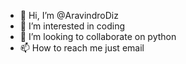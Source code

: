 - 👋 Hi, I’m @AravindroDiz
- 👀 I’m interested in coding
- 💞️ I’m looking to collaborate on python
- 📫 How to reach me just email 

<!---
AravindroDiz/AravindroDiz is a ✨ special ✨ repository because its `README.md` (this file) appears on your GitHub profile.
You can click the Preview link to take a look at your changes.
--->
